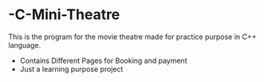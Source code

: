 # -C-Mini-Theatre
This is the  program for the movie theatre made for practice purpose in C++ language.
- Contains Different Pages for Booking and payment
- Just a learning purpose project 

